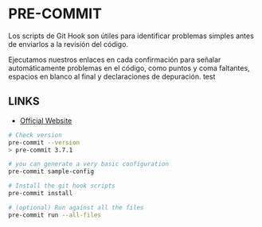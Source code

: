 # PRE-COMMIT

Los scripts de Git Hook son útiles para identificar problemas simples antes de enviarlos a la revisión del código.

Ejecutamos nuestros enlaces en cada confirmación para señalar automáticamente problemas en el código, como puntos y coma faltantes, espacios en blanco al final y declaraciones de depuración.
test

## LINKS

- [Official Website](https://pre-commit.com/)

```bash
# Check version
pre-commit --version
> pre-commit 3.7.1

# you can generate a very basic configuration
pre-commit sample-config

# Install the git hook scripts
pre-commit install

# (optional) Run against all the files
pre-commit run --all-files
```
